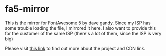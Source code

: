 # fa5-mirror
This is the mirror for FontAwesome 5 by dave gandy.
Since my ISP has some trouble loading the file, I mirrored it here. I also want to provide this for the customer of the same ISP (there's a lot of them, since the ISP is very big)

Please visit [this link](https://fa5-mirror.ramaadi.gq) to find out more about the project and CDN link.
